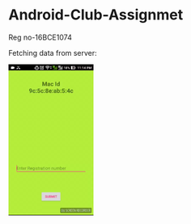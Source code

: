 # Android-Club-Assignmet
Reg no-16BCE1074

Fetching data from server:


<img src="sceenshot/IMG_6751.PNG" width="33.3333%">


